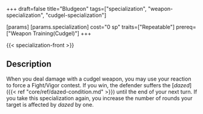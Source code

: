 +++
draft=false
title="Bludgeon"
tags=["specialization", "weapon-specialization", "cudgel-specialization"]

[params]
  [params.specialization]
    cost="0 sp"
    traits=["Repeatable"]
    prereq=["Weapon Training(Cudgel)"]
+++

{{< specialization-front >}}

## Description

When you deal damage with a cudgel weapon, you may use your 
reaction to force a Fight/Vigor contest. If you win, the defender suffers the
[*dazed*]({{< ref "core/ref/dazed-condition.md" >}}) until the end of your 
next turn. If you take this specialization again, you increase the number of 
rounds your target is affected by *dazed* by one.


